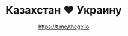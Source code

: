 ---
title: Казахстан ❤ Украину
description: Значок или магнит. 32 мм, ручная работа
author: https://t.me/thegello
cost: 3000₸
---
